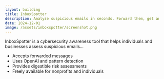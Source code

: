 ```yaml
---
layout: building
title: InboxSpotter
description: Analyze suspicious emails in seconds. Forward them, get an AI-powered breakdown.
date: 2024-12-01
image: /assets/inboxspotter/screenshot.png
---
```


InboxSpotter is a cybersecurity awareness tool that helps individuals and businesses assess suspicious emails...

- Accepts forwarded messages
- Uses OpenAI and pattern detection
- Provides digestible risk assessments
- Freely available for nonprofits and individuals
